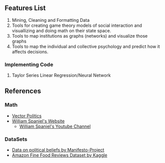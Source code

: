 ## Features List
1. Mining, Cleaning and Formatting Data
2. Tools for creating game theory models of social interaction and visuallizing and doing math on their state space.
3. Tools to map institutions as graphs (networks) and visualize those graphs
4. Tools to map the individual and collective psychology and predict how it affects decisions.

### Implementing Code
1. Taylor Series Linear Regression/Neural Network

## References
### Math
- [Vector Politics](http://techlib.com/science/vectorpolitics.htm)
- [William Spaniel's Website](https://williamspaniel.com/)
    - [William Spaniel's Youtube Channel](http://www.youtube.com/@Gametheory101)
### DataSets
- [Data on political beliefs by Manifesto-Project](https://manifesto-project.wzb.eu/)
- [Amazon Fine Food Reviews Dataset by Kaggle](https://www.kaggle.com/datasets/snap/amazon-fine-food-reviews?resource=download)
